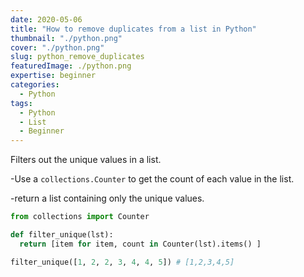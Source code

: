 ```yaml
---
date: 2020-05-06
title: "How to remove duplicates from a list in Python"
thumbnail: "./python.png"
cover: "./python.png"
slug: python_remove_duplicates
featuredImage: ./python.png
expertise: beginner
categories:
  - Python
tags:
  - Python
  - List
  - Beginner
---
```


Filters out the unique values in a list.

-Use a `collections.Counter` to get the count of each value in the list.

-return a list containing only the unique values.

```py
from collections import Counter

def filter_unique(lst):
  return [item for item, count in Counter(lst).items() ]
```

```py
filter_unique([1, 2, 2, 3, 4, 4, 5]) # [1,2,3,4,5]
```
